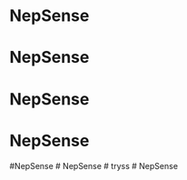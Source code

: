 ﻿# NepSense
# NepSense
# NepSense
# NepSense
#NepSense
#   N e p S e n s e  
 #   t r y s s  
 #   N e p S e n s e  
 